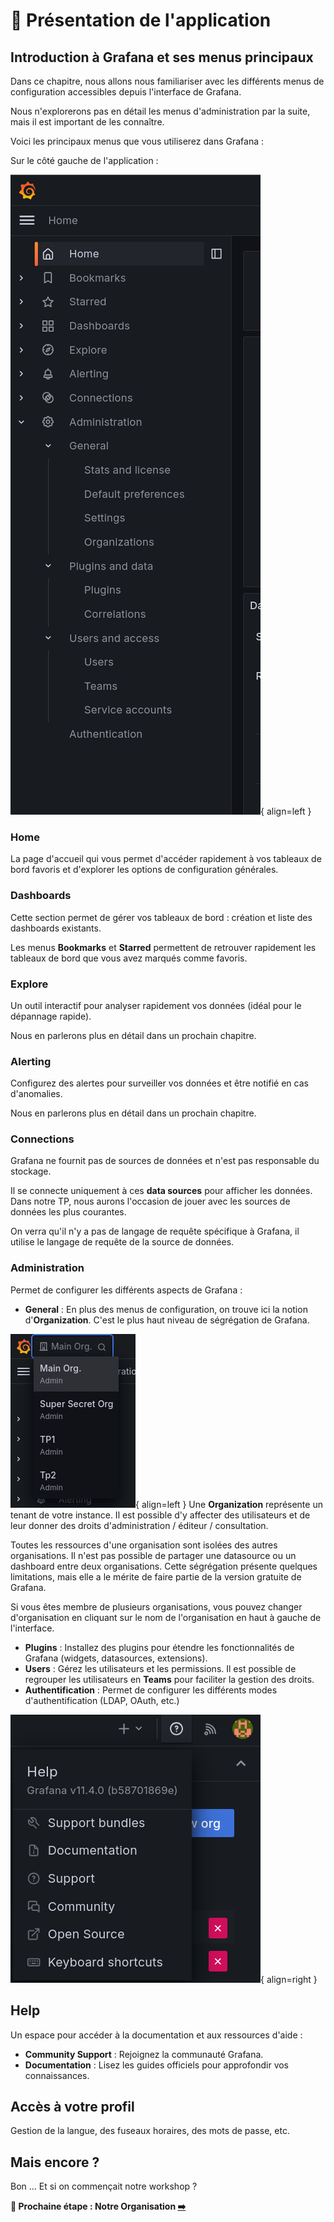 # 🚂 Présentation de l'application

## Introduction à Grafana et ses menus principaux

Dans ce chapitre, nous allons nous familiariser avec les différents menus de configuration accessibles depuis l'interface de Grafana.

Nous n'explorerons pas en détail les menus d'administration par la suite, mais il est important de les connaître.

Voici les principaux menus que vous utiliserez dans Grafana :

Sur le côté gauche de l'application :

![Menu](image.png){ align=left }

### **Home**
La page d'accueil qui vous permet d'accéder rapidement à vos tableaux de bord favoris et d'explorer les options de configuration générales.

### **Dashboards**
Cette section permet de gérer vos tableaux de bord : création et liste des dashboards existants.

Les menus **Bookmarks** et **Starred** permettent de retrouver rapidement les tableaux de bord que vous avez marqués comme favoris.

### **Explore**
Un outil interactif pour analyser rapidement vos données (idéal pour le dépannage rapide).

Nous en parlerons plus en détail dans un prochain chapitre.

### **Alerting**
Configurez des alertes pour surveiller vos données et être notifié en cas d'anomalies.

Nous en parlerons plus en détail dans un prochain chapitre.

### **Connections**
Grafana ne fournit pas de sources de données et n'est pas responsable du stockage.

Il se connecte uniquement à ces **data sources** pour afficher les données. Dans notre TP, nous aurons l'occasion de jouer avec les sources de données les plus courantes.

On verra qu'il n'y a pas de langage de requête spécifique à Grafana, il utilise le langage de requête de la source de données.

### **Administration**

Permet de configurer les différents aspects de Grafana :

* **General** : En plus des menus de configuration, on trouve ici la notion d'**Organization**. C'est le plus haut niveau de ségrégation de Grafana.

![alt text](image-2.png){ align=left } Une **Organization** représente un tenant de votre instance. Il est possible d'y affecter des utilisateurs et de leur donner des droits d'administration / éditeur / consultation.

Toutes les ressources d'une organisation sont isolées des autres organisations. Il n'est pas possible de partager une datasource ou un dashboard entre deux organisations. Cette ségrégation présente quelques limitations, mais elle a le mérite de faire partie de la version gratuite de Grafana.

Si vous êtes membre de plusieurs organisations, vous pouvez changer d'organisation en cliquant sur le nom de l'organisation en haut à gauche de l'interface.

* **Plugins** : Installez des plugins pour étendre les fonctionnalités de Grafana (widgets, datasources, extensions).
* **Users** : Gérez les utilisateurs et les permissions. Il est possible de regrouper les utilisateurs en **Teams** pour faciliter la gestion des droits.
* **Authentification** : Permet de configurer les différents modes d'authentification (LDAP, OAuth, etc.)

![top-left](image-1.png){ align=right }

## **Help**

Un espace pour accéder à la documentation et aux ressources d'aide :

* **Community Support** : Rejoignez la communauté Grafana.
* **Documentation** : Lisez les guides officiels pour approfondir vos connaissances.

## Accès à votre profil

Gestion de la langue, des fuseaux horaires, des mots de passe, etc.

## Mais encore ?

Bon ... Et si on commençait notre workshop ?

**🛫 Prochaine étape : Notre Organisation [➡️](../organisation/README.md)**
